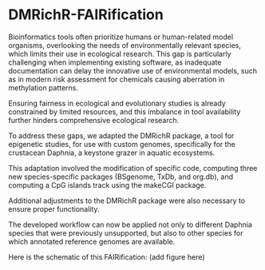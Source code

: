 # DMRichR-FAIRification

Bioinformatics tools often prioritize humans or human-related model organisms, overlooking the needs of environmentally relevant species, which limits their use in ecological research. This gap is particularly challenging when implementing existing software, as inadequate documentation can delay the innovative use of environmental models, such as in modern risk assessment for chemicals causing aberration in methylation patterns. 

Ensuring fairness in ecological and evolutionary studies is already constrained by limited resources, and this imbalance in tool availability further hinders comprehensive ecological research. 

To address these gaps, we adapted the DMRichR package, a tool for epigenetic studies, for use with custom genomes, specifically for the crustacean Daphnia, a keystone grazer in aquatic ecosystems. 

This adaptation involved the modification of specific code, computing three new species-specific packages (BSgenome, TxDb, and org.db), and computing a CpG islands track using the makeCGI package. 

Additional adjustments to the DMRichR package were also necessary to ensure proper functionality. 

The developed workflow can now be applied not only to different Daphnia species that were previously unsupported, but also to other species for which annotated reference genomes are available.


Here is the schematic of this FAIRification:
(add figure here)

